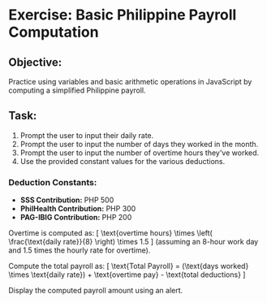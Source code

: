 # Exercise: Basic Philippine Payroll Computation

## Objective:
Practice using variables and basic arithmetic operations in JavaScript by computing a simplified Philippine payroll.

## Task:

1. Prompt the user to input their daily rate.
2. Prompt the user to input the number of days they worked in the month.
3. Prompt the user to input the number of overtime hours they've worked.
4. Use the provided constant values for the various deductions.

### Deduction Constants:
- **SSS Contribution:** PHP 500
- **PhilHealth Contribution:** PHP 300
- **PAG-IBIG Contribution:** PHP 200

Overtime is computed as:
\[ \text{overtime hours} \times \left( \frac{\text{daily rate}}{8} \right) \times 1.5 \]
(assuming an 8-hour work day and 1.5 times the hourly rate for overtime).

Compute the total payroll as:
\[ \text{Total Payroll} = (\text{days worked} \times \text{daily rate}) + \text{overtime pay} - \text{total deductions} \]

Display the computed payroll amount using an alert.
